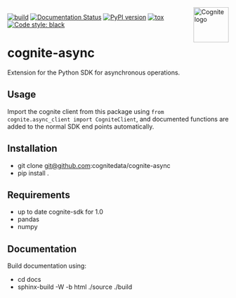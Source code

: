 <a href="https://cognite.com/">
    <img src="https://github.com/cognitedata/cognite-python-docs/blob/master/img/cognite_logo.png" alt="Cognite logo" title="Cognite" align="right" height="80" />
</a>

[![build](https://webhooks.dev.cognite.ai/build/buildStatus/icon?job=github-builds/cognite-async/master)](https://jenkins.cognite.ai/job/github-builds/job/cognite-async/job/master/)
[![Documentation Status](https://readthedocs.com/projects/cognite-async/badge/?version=latest)](https://cognite-docs.readthedocs-hosted.com/en/latest/)
[![PyPI version](https://badge.fury.io/py/cognite-async.svg)](https://pypi.org/project/cognite-async/)
[![tox](https://img.shields.io/badge/tox-3.5%2B-blue.svg)](https://www.python.org/downloads/release/python-350/)
[![Code style: black](https://img.shields.io/badge/code%20style-black-000000.svg)](https://github.com/ambv/black)

cognite-async
=============
Extension for the Python SDK for asynchronous operations.

## Usage
Import the cognite client from this package using `from cognite.async_client import CogniteClient`, and documented functions are added to the normal SDK end points automatically.


## Installation

* git clone git@github.com:cognitedata/cognite-async
* pip install .

## Requirements

* up to date cognite-sdk for 1.0
* pandas
* numpy

## Documentation

Build documentation using:

* cd docs
* sphinx-build -W -b html ./source ./build



